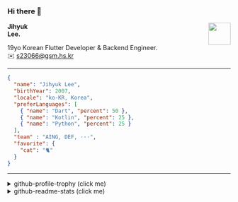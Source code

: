 ### Hi there 👋
<img src="https://github.githubassets.com/images/mona-loading-default.gif" width="50px" align="right">
</a>

**Jihyuk\
Lee.**

19yo Korean Flutter Developer & Backend Engineer.\
✉️ <s23066@gsm.hs.kr>

---

```json
{
  "name": "Jihyuk Lee",
  "birthYear": 2007,
  "locale": "ko-KR, Korea",
  "preferLanguages": [
    { "name": "Dart", "percent": 50 },
    { "name": "Kotlin", "percent": 25 },
    { "name": "Python", "percent": 25 }
  ],
  "team" : "AING, DEF, ···",
  "favorite": {
    "cat": "🐈"
  }
}
```
---
<details>
  <summary>github-profile-trophy (click me)</summary>
  
![](https://github-profile-trophy.vercel.app/?username=withJihyuk&row=1&column=8&theme=nord)
  
</details>
<details>
  <summary>github-readme-stats (click me)</summary>
  
<!--START_SECTION:waka-->
![Code Time](http://img.shields.io/badge/Code%20Time-774%20hrs%2032%20mins-blue)

![Lines of code](https://img.shields.io/badge/%EC%A0%80%EB%8A%94%20%EC%97%AC%ED%83%9C%EA%B9%8C%EC%A7%80%20-650.2%20thousand%20%EC%A4%84%EC%9D%98%20%EC%BD%94%EB%93%9C%EB%A5%BC%20%EC%9E%91%EC%84%B1%ED%96%88%EC%96%B4%EC%9A%94.-blue)

**저는 아침형 인간이에요. 🐤** 

```text
🌞 아침                     660 commits         █████░░░░░░░░░░░░░░░░░░░░   19.08 % 
🌆 낮　                     1162 commits        ████████░░░░░░░░░░░░░░░░░   33.58 % 
🌃 저녁                     1303 commits        █████████░░░░░░░░░░░░░░░░   37.66 % 
🌙 밤　                     335 commits         ██░░░░░░░░░░░░░░░░░░░░░░░   09.68 % 
```


📊 **저는 이번주를 이렇게 시간을 보냈어요.** 

```text
🕑︎ Timezone: Asia/Seoul

💬 프로그래밍 언어들: 
Dart                     7 hrs 28 mins       ██████████░░░░░░░░░░░░░░░   39.90 % 
Kotlin                   7 hrs 19 mins       ██████████░░░░░░░░░░░░░░░   39.08 % 
YAML                     1 hr 20 mins        ██░░░░░░░░░░░░░░░░░░░░░░░   07.15 % 
Python                   1 hr 1 min          █░░░░░░░░░░░░░░░░░░░░░░░░   05.50 % 
Groovy                   41 mins             █░░░░░░░░░░░░░░░░░░░░░░░░   03.70 % 

🔥 에디터들: 
VS Code                  10 hrs 56 mins      ███████████████░░░░░░░░░░   58.39 % 
IntelliJ IDEA            7 hrs 47 mins       ██████████░░░░░░░░░░░░░░░   41.61 % 

💻 운영 체제들: 
Mac                      18 hrs 44 mins      █████████████████████████   100.00 % 
```


 Last Updated on 22/03/2025 18:47:03 UTC
<!--END_SECTION:waka-->

</details>

</div>

